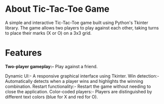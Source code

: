 # About Tic-Tac-Toe Game
A simple and interactive Tic-Tac-Toe game built using Python's Tkinter library. The game allows two players to play against each other, taking turns to place their marks (X or O) on a 3x3 grid.

# Features
 **Two-player gameplay:-**  Play against a friend.
 
 Dynamic UI:-  A responsive graphical interface using Tkinter.
 Win detection:-  Automatically detects when a player wins and highlights the winning combination.
 Restart functionality:- Restart the game without needing to close the application.
 Color-coded players:-  Players are distinguished by different text colors (blue for X and red for O).
